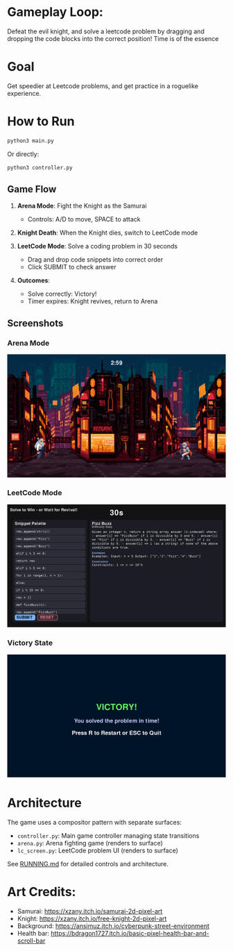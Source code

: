 # Gameplay Loop:
Defeat the evil knight, and solve a leetcode problem by dragging and dropping the code blocks into the correct position! Time is of the essence

# Goal
Get speedier at Leetcode problems, and get practice in a roguelike experience.

# How to Run

```bash
python3 main.py
```

Or directly:
```bash
python3 controller.py
```

## Game Flow

1. **Arena Mode**: Fight the Knight as the Samurai
   - Controls: A/D to move, SPACE to attack
   
2. **Knight Death**: When the Knight dies, switch to LeetCode mode
   
3. **LeetCode Mode**: Solve a coding problem in 30 seconds
   - Drag and drop code snippets into correct order
   - Click SUBMIT to check answer
   
4. **Outcomes**:
   - Solve correctly: Victory!
   - Timer expires: Knight revives, return to Arena

## Screenshots

### Arena Mode
![Arena State](docs/screenshots/arena_state.png)

### LeetCode Mode
![LC State](docs/screenshots/lc_state.png)

### Victory State
![Victory State](docs/screenshots/victory_state.png)

# Architecture

The game uses a compositor pattern with separate surfaces:
- `controller.py`: Main game controller managing state transitions
- `arena.py`: Arena fighting game (renders to surface)
- `lc_screen.py`: LeetCode problem UI (renders to surface)

See [RUNNING.md](RUNNING.md) for detailed controls and architecture.

# Art Credits:

- Samurai: https://xzany.itch.io/samurai-2d-pixel-art
- Knight: https://xzany.itch.io/free-knight-2d-pixel-art
- Background: https://ansimuz.itch.io/cyberpunk-street-environment
- Health bar: https://bdragon1727.itch.io/basic-pixel-health-bar-and-scroll-bar
